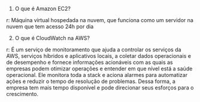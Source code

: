 1. O que é Amazon EC2?

r: Máquina virtual hospedada na nuvem, que funciona como um servidor na nuvem que tem acesso 24h por dia

2. O que é CloudWatch na AWS?

r: É um serviço de monitoramento que ajuda a controlar os serviços da AWS, serviços híbridos e aplicativos locais, a coletar dados operacionais e de desempenho e fornece informações acionáveis com as quais as empresas podem otimizar operações e entender em que nível está a saúde operacional. Ele monitora toda a stack e aciona alarmes para automatizar ações e reduzir o tempo de resolução de problemas. Dessa forma, a empresa tem mais tempo disponível e pode direcionar seus esforços para o crescimento.